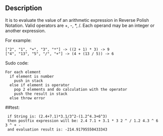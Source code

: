 ## Description
It is to evaluate the value of an arithmetic expression in Reverse Polish Notation.
Valid operators are +, -, *, /. Each operand may be an integer or another expression. 

For example:
```
["2", "1", "+", "3", "*"] -> ((2 + 1) * 3) -> 9
["4", "13", "5", "/", "+"] -> (4 + (13 / 5)) -> 6
```

Sudo code:
```
For each element
  if element is number
    push in stack
  else if element is operator
    pop 2 elements and do calculation with the operator
    push the result in stack
  else throw error
```

  
##test:
```
 if String is: (2.4+7.1)*3.1/3^2-(1.2^4.3+6^3)
 then postfix expression will be: 2.4 7.1 + 3.1 * 3 2 ^ / 1.2 4.3 ^ 6 3 ^ + -
 and evaluation result is: -214.91795550433343
```

